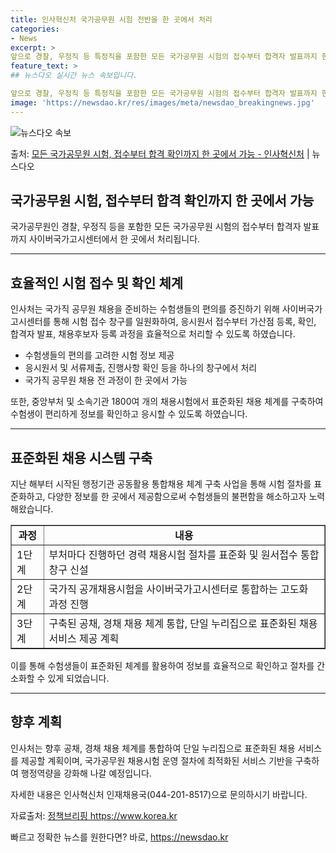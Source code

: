 ```yaml
---
title: 인사혁신처 국가공무원 시험 전반을 한 곳에서 처리
categories:
- News
excerpt: >
앞으로 경찰, 우정직 등 특정직을 포함한 모든 국가공무원 시험의 접수부터 합격자 발표까지 한 곳에서 진행된다…
feature_text: >
## 뉴스다오 실시간 뉴스 속보입니다.

앞으로 경찰, 우정직 등 특정직을 포함한 모든 국가공무원 시험의 접수부터 합격자 발표까지 한 곳에서 진행된다…
image: 'https://newsdao.kr/res/images/meta/newsdao_breakingnews.jpg'
---
```


![뉴스다오 속보](https://newsdao.kr/res/images/meta/newsdao_breakingnews.jpg)

<p>출처: <a href="https://newsdao.kr/3030" rel="dofollow">모든 국가공무원 시험, 접수부터 합격 확인까지 한 곳에서 가능 - 인사혁신처</a> | 뉴스다오</p>

<h2>국가공무원 시험, 접수부터 합격 확인까지 한 곳에서 가능</h2>
<p data-ke-size="size16">국가공무원인 경찰, 우정직 등을 포함한 모든 국가공무원 시험의 접수부터 합격자 발표까지 사이버국가고시센터에서 한 곳에서 처리됩니다.</p>
<hr>
<h2 data-ke-size="size26">효율적인 시험 접수 및 확인 체계</h2>
<p data-ke-size="size16">인사처는 국가직 공무원 채용을 준비하는 수험생들의 편의를 증진하기 위해 사이버국가고시센터를 통해 시험 접수 창구를 일원화하여, 응시원서 접수부터 가산점 등록, 확인, 합격자 발표, 채용후보자 등록 과정을 효율적으로 처리할 수 있도록 하였습니다.</p>
<ul>
  <li>수험생들의 편의를 고려한 시험 정보 제공</li>
  <li>응시원서 및 서류제출, 진행사항 확인 등을 하나의 창구에서 처리</li>
  <li>국가직 공무원 채용 전 과정이 한 곳에서 가능</li>
</ul>
<p data-ke-size="size16">또한, 중앙부처 및 소속기관 1800여 개의 채용시험에서 표준화된 채용 체계를 구축하여 수험생이 편리하게 정보를 확인하고 응시할 수 있도록 하였습니다.</p>
<hr>
<h2 data-ke-size="size26">표준화된 채용 시스템 구축</h2>
<p data-ke-size="size16">지난 해부터 시작된 행정기관 공동활용 통합채용 체계 구축 사업을 통해 시험 절차를 표준화하고, 다양한 정보를 한 곳에서 제공함으로써 수험생들의 불편함을 해소하고자 노력해왔습니다.</p>
<table style="width: 100%;" border="1">
<tbody>
<tr>
<td style="text-align: center; height: 17px;"><b>과정</b></td>
<td style="text-align: center; height: 17px;"><b>내용</b></td>
</tr>
<tr>
<td style="text-align: left;">1단계</td>
<td style="text-align: left;">부처마다 진행하던 경력 채용시험 절차를 표준화 및 원서접수 통합창구 신설</td>
</tr>
<tr>
<td style="text-align: left;">2단계</td>
<td style="text-align: left;">국가직 공개채용시험을 사이버국가고시센터로 통합하는 고도화 과정 진행</td>
</tr>
<tr>
<td style="text-align: left;">3단계</td>
<td style="text-align: left;">구축된 공채, 경채 채용 체계 통합, 단일 누리집으로 표준화된 채용서비스 제공 계획</td>
</tr>
</tbody>
</table>
<p data-ke-size="size16">이를 통해 수험생들이 표준화된 체계를 활용하여 정보를 효율적으로 확인하고 절차를 간소화할 수 있게 되었습니다.</p>
<hr>
<h2 data-ke-size="size26">향후 계획</h2>
<p data-ke-size="size16">인사처는 향후 공채, 경채 채용 체계를 통합하여 단일 누리집으로 표준화된 채용 서비스를 제공할 계획이며, 국가공무원 채용시험 운영 절차에 최적화된 서비스 기반을 구축하여 행정역량을 강화해 나갈 예정입니다.</p>
<p data-ke-size="size16">자세한 내용은 인사혁신처 인재채용국(044-201-8517)으로 문의하시기 바랍니다.</p>
<p data-ke-size="size16">자료출처: <a href="https://newsdao.kr/3030">정책브리핑 https://www.korea.kr</a></p> 

빠르고 정확한 뉴스를 원한다면? 바로, <a href="https://newsdao.kr" rel="dofollow">https://newsdao.kr</a>


    
